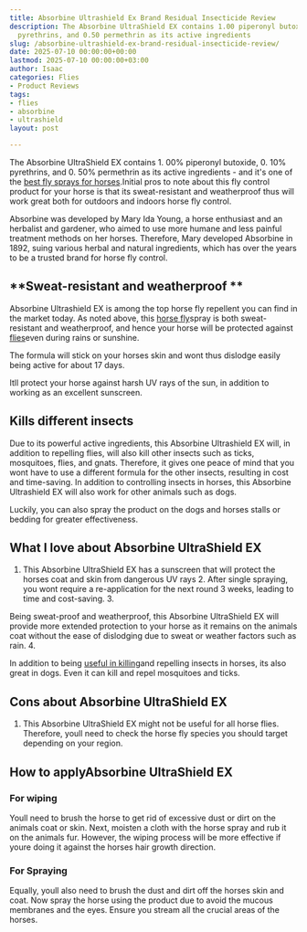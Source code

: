```yaml
---
title: Absorbine Ultrashield Ex Brand Residual Insecticide Review
description: The Absorbine UltraShield EX contains 1.00 piperonyl butoxide, 0.10
  pyrethrins, and 0.50 permethrin as its active ingredients
slug: /absorbine-ultrashield-ex-brand-residual-insecticide-review/
date: 2025-07-10 00:00:00+00:00
lastmod: 2025-07-10 00:00:00+03:00
author: Isaac
categories: Flies
- Product Reviews
tags:
- flies
- absorbine
- ultrashield
layout: post

---
```

The Absorbine UltraShield EX contains 1. 00% piperonyl butoxide, 0. 10% pyrethrins, and 0. 50% permethrin as its active ingredients - and it's one of the [best fly sprays for horses](https://pestpolicy.com/best-fly-spray-for-horses/).Initial pros to note about this fly control product for your horse is that its sweat-resistant and weatherproof thus will work great both for outdoors and indoors horse fly control.

Absorbine was developed by Mary Ida Young, a horse enthusiast and an herbalist and gardener, who aimed to use more humane and less painful treatment methods on her horses. Therefore, Mary developed Absorbine in 1892, suing various herbal and natural ingredients, which has over the years to be a trusted brand for horse fly control.

##  **Sweat-resistant and weatherproof **

Absorbine Ultrashield EX is among the top horse fly repellent you can find in the market today. As noted above, this [horse fly](https://en.wikipedia.org/wiki/Horse-fly)spray is both sweat-resistant and weatherproof, and hence your horse will be protected against [flies](https://pestpolicy.com/best-electric-fly-swatter/)even during rains or sunshine.

The formula will stick on your horses skin and wont thus dislodge easily being active for about 17 days.

Itll protect your horse against harsh UV rays of the sun, in addition to working as an excellent sunscreen.

##  **Kills different insects**

Due to its powerful active ingredients, this Absorbine Ultrashield EX will, in addition to repelling flies, will also kill other insects such as ticks, mosquitoes, flies, and gnats. Therefore, it gives one peace of mind that you wont have to use a different formula for the other insects, resulting in cost and time-saving. In addition to controlling insects in horses, this Absorbine Ultrashield EX will also work for other animals such as dogs.

Luckily, you can also spray the product on the dogs and horses stalls or bedding for greater effectiveness.

##  What I love about Absorbine UltraShield EX

1. This Absorbine UltraShield EX has a sunscreen that will protect the horses coat and skin from dangerous UV rays 2. After single spraying, you wont require a re-application for the next round 3 weeks, leading to time and cost-saving. 3.

Being sweat-proof and weatherproof, this Absorbine UltraShield EX will provide more extended protection to your horse as it remains on the animals coat without the ease of dislodging due to sweat or weather factors such as rain. 4.

In addition to being [useful in killing](https://pestpolicy.com/does-bleach-kill-bed-bugs/)and repelling insects in horses, its also great in dogs. Even it can kill and repel mosquitoes and ticks.

##  Cons about Absorbine UltraShield EX

1. This Absorbine UltraShield EX might not be useful for all horse flies. Therefore, youll need to check the horse fly species you should target depending on your region.

##  How to applyAbsorbine UltraShield EX

###  **For wiping**

Youll need to brush the horse to get rid of excessive dust or dirt on the animals coat or skin. Next, moisten a cloth with the horse spray and rub it on the animals fur. However, the wiping process will be more effective if youre doing it against the horses hair growth direction.

###  **For Spraying**

Equally, youll also need to brush the dust and dirt off the horses skin and coat. Now spray the horse using the product due to avoid the mucous membranes and the eyes. Ensure you stream all the crucial areas of the horses.